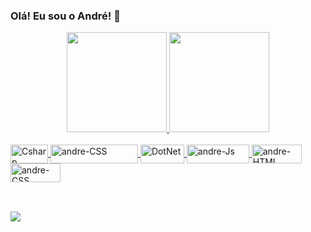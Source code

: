### Olá! Eu sou o André! 🌟

<div align="center">
    <a href="https://github.com/andre-lopss">
    <img height="160em" src="https://github-readme-stats.vercel.app/api?username=andre-lopss&show_icons=true&theme=dark&include_all_commits=true&count_private=true"/>
    <img height="160em" src="https://github-readme-stats.vercel.app/api/top-langs/?username=andre-lopss&layout=compact&langs_count=7&theme=dark"/>
  </div>

  <div style="display: inline_block"><br>
    <img align="center" alt="Csharp" height="30" width="60" src="https://img.shields.io/badge/C%23-239120?style=for-the-badge&logo=c-sharp&logoColor=white">
    <img align="center" alt="andre-CSS" height="30" width="140" src="https://img.shields.io/badge/Microsoft_SQL_Server-CC2927?style=for-the-badge&logo=microsoft-sql-server&logoColor=white">
    <img align="center" alt="DotNet" height="30" width="70" src="https://img.shields.io/badge/.NET-5C2D91?style=for-the-badge&logo=.net&logoColor=white">
    <img align="center" alt="andre-Js" height="30" width="100" src="https://img.shields.io/badge/JavaScript-F7DF1E?style=for-the-badge&logo=javascript&logoColor=black">
    <img align="center" alt="andre-HTML" height="30" width="80" src="https://img.shields.io/badge/HTML5-E34F26?style=for-the-badge&logo=html5&logoColor=white">
    <img align="center" alt="andre-CSS" height="30" width="80" src="https://img.shields.io/badge/CSS3-1572B6?style=for-the-badge&logo=css3&logoColor=white"> 
      
  </div>
  
  ##

<div style="display: inline_block"><br/>
  <a href="https://www.linkedin.com/in/andrelopesneres/" target="_blank"><img src="https://img.shields.io/badge/-LinkedIn-%230077B5?style=for-the-badge&logo=linkedin&logoColor=white" target="_blank"></a>  
  
        
</div>


<!-- synthwave, radical, dracula, tokyonight -->
